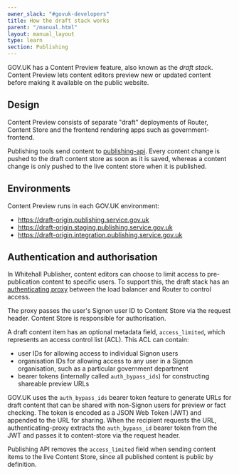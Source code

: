 ```yaml
---
owner_slack: "#govuk-developers"
title: How the draft stack works
parent: "/manual.html"
layout: manual_layout
type: learn
section: Publishing
---
```


GOV.UK has a Content Preview feature, also known as the _draft stack_. Content
Preview lets content editors preview new or updated content before making it
available on the public website.

## Design

Content Preview consists of separate "draft" deployments of Router, Content
Store and the frontend rendering apps such as government-frontend.

Publishing tools send content to
[publishing-api](https://github.com/alphagov/publishing-api). Every content
change is pushed to the draft content store as soon as it is saved, whereas a
content change is only pushed to the live content store when it is published.

## Environments

Content Preview runs in each GOV.UK environment:

- <https://draft-origin.publishing.service.gov.uk>
- <https://draft-origin.staging.publishing.service.gov.uk>
- <https://draft-origin.integration.publishing.service.gov.uk>

## Authentication and authorisation

In Whitehall Publisher, content editors can choose to limit access to
pre-publication content to specific users. To support this, the draft stack has
an [authenticating proxy](https://github.com/alphagov/authenticating-proxy)
between the load balancer and Router to control access.

The proxy passes the user's Signon user ID to Content Store via the request
header. Content Store is responsible for authorisation.

A draft content item has an optional metadata field, `access_limited`, which
represents an access control list (ACL). This ACL can contain:

- user IDs for allowing access to individual Signon users
- organisation IDs for allowing access to any user in a Signon organisation,
  such as a particular government department
- bearer tokens (internally called `auth_bypass_ids`) for constructing
  shareable preview URLs

GOV.UK uses the `auth_bypass_ids` bearer token feature to generate URLs for
draft content that can be shared with non-Signon users for preview or fact
checking. The token is encoded as a JSON Web Token (JWT) and appended to the
URL for sharing. When the recipient requests the URL, authenticating-proxy
extracts the `auth_bypass_id` bearer token from the JWT and passes it to
content-store via the request header.

Publishing API removes the `access_limited` field when sending content items to
the live Content Store, since all published content is public by definition.

